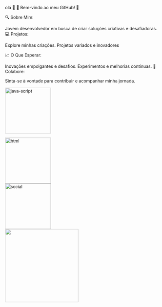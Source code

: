 
olá 👋
🚀 Bem-vindo ao meu GitHub! 🚀

🔍 Sobre Mim:

Jovem desenvolvedor em busca de criar soluções criativas e desafiadoras.
💻 Projetos:

Explore minhas criações.
Projetos variados e inovadores


📈 O Que Esperar:

Inovações empolgantes e desafios.
Experimentos e melhorias contínuas.
🤝 Colabore:

Sinta-se à vontade para contribuir e acompanhar minha jornada.
<p align="left">
  <img src="https://github.com/user-attachments/assets/448271a7-3aaf-4c01-a277-535ad46387cd" alt="java-script" width="150" style="display: inline-block; margin-right: 20px;"/>
  <span></span>
</p>
<div style="display: flex; align-items: center!
;">
  <img src="https://github.com/user-attachments/assets/db47090d-c57d-4a16-9574-167178979868" alt="html" width="150" style="margin-right: 10px;"/>
  <span></span>
</div>

<div style="display: flex; align-items: center; justify-content: left;">
  <img src="https://github.com/user-attachments/assets/756b4530-19ac-4dbe-bb09-49989b5079f5" alt="social" width="150" style="margin-right: 10px;"/>
  <span></span>
</div>
<img src="https://media.giphy.com/media/8P1quMoAzyG6VdRGR7/giphy.gif" width="240" height="240" />
